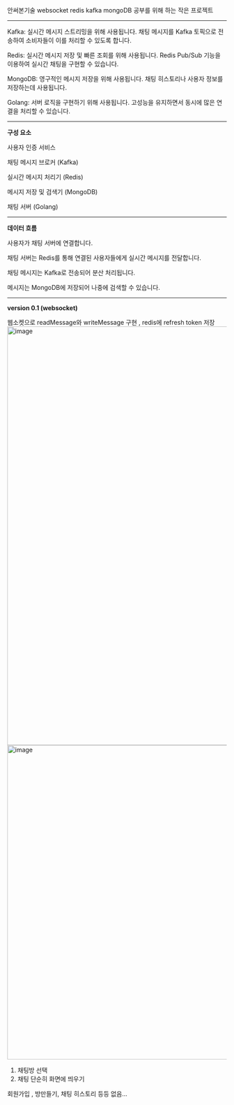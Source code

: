 안써본기술
websocket redis kafka mongoDB 공부를 위해 하는 작은 프로젝트

---

Kafka: 실시간 메시지 스트리밍을 위해 사용됩니다. 채팅 메시지를 Kafka 토픽으로 전송하여 소비자들이 이를 처리할 수 있도록 합니다.

Redis: 실시간 메시지 저장 및 빠른 조회를 위해 사용됩니다. Redis Pub/Sub 기능을 이용하여 실시간 채팅을 구현할 수 있습니다.

MongoDB: 영구적인 메시지 저장을 위해 사용됩니다. 채팅 히스토리나 사용자 정보를 저장하는데 사용됩니다.

Golang: 서버 로직을 구현하기 위해 사용됩니다. 고성능을 유지하면서 동시에 많은 연결을 처리할 수 있습니다.

---
**구성 요소**

사용자 인증 서비스

채팅 메시지 브로커 (Kafka)

실시간 메시지 처리기 (Redis)

메시지 저장 및 검색기 (MongoDB)

채팅 서버 (Golang)

---
**데이터 흐름**

사용자가 채팅 서버에 연결합니다.

채팅 서버는 Redis를 통해 연결된 사용자들에게 실시간 메시지를 전달합니다.

채팅 메시지는 Kafka로 전송되어 분산 처리됩니다.

메시지는 MongoDB에 저장되어 나중에 검색할 수 있습니다.

---
**version 0.1 (websocket)**

웹소켓으로 readMessage와 writeMessage 구현 , redis에 refresh token 저장
<img width="959" alt="image" src="https://github.com/SundaePorkCutlet/chating/assets/87690981/c77748c8-13ae-4cc2-aa64-8fcc51157cf6">
<img width="720" alt="image" src="https://github.com/SundaePorkCutlet/chating/assets/87690981/3002240c-39bd-4955-916f-4204106d1565">

1. 채팅방 선택
2. 채팅 단순히 화면에 띄우기

회원가입 , 방만들기, 채팅 히스토리 등등 없음...

